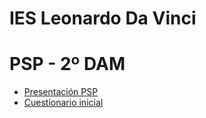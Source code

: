 # IES Leonardo Da Vinci
# PSP - 2º DAM 

- [Presentación PSP](https://drive.google.com/file/d/1gyRxbwVfiq1MjBJk_EXYk4aSGaj3RiFn/view?usp=sharing)
- [Cuestionario inicial](https://docs.google.com/forms/d/e/1FAIpQLSfFyAU9FmL90MQ62xkYYMFhXMKAYqRLKkWQBTNqspRAQ2a7hw/viewform)

